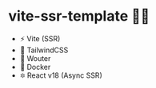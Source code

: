 # vite-ssr-template 💁‍♂️

- ⚡ Vite (SSR)
- 🌊 TailwindCSS
- 🐒 Wouter
- 🚢 Docker
- 🔯 React v18 (Async SSR)
